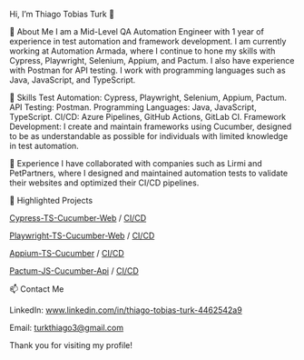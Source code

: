 Hi, I’m Thiago Tobias Turk 👋

🚀 About Me
I am a Mid-Level QA Automation Engineer with 1 year of experience in test automation and framework development. I am currently working at Automation Armada, where I continue to hone my skills with Cypress, Playwright, Selenium, Appium, and Pactum. I also have experience with Postman for API testing. I work with programming languages such as Java, JavaScript,  and TypeScript.

🔧 Skills
Test Automation: Cypress, Playwright, Selenium, Appium, Pactum.
API Testing: Postman.
Programming Languages: Java, JavaScript, TypeScript.
CI/CD: Azure Pipelines, GitHub Actions, GitLab CI.
Framework Development: I create and maintain frameworks using Cucumber, designed to be as understandable as possible for individuals with limited knowledge in test automation.

💼 Experience
I have collaborated with companies such as Lirmi and PetPartners, where I designed and maintained automation tests to validate their websites and optimized their CI/CD pipelines.


📂 Highlighted Projects

[Cypress-TS-Cucumber-Web](https://github.com/thiagotobiasturk/Cypress-TS-Cucumber-Web) / [CI/CD](https://github.com/thiagotobiasturk/Cypress-TS-Cucumber-Web/actions)

[Playwright-TS-Cucumber-Web](https://github.com/thiagotobiasturk/Playwright-TS-Cucumber-Web) / [CI/CD](https://github.com/thiagotobiasturk/Playwright-TS-Cucumber-Web/actions)

[Appium-TS-Cucumber](https://github.com/thiagotobiasturk/Appium-TS-Cucumber) / [CI/CD](https://github.com/thiagotobiasturk/Appium-TS-Cucumber/actions)

[Pactum-JS-Cucumber-Api](https://github.com/thiagotobiasturk/Pactum-JS-Cucumber-Api)  / [CI/CD](https://github.com/thiagotobiasturk/Pactum-JS-Cucumber-Api/actions)

📫 Contact Me

LinkedIn: www.linkedin.com/in/thiago-tobias-turk-4462542a9

Email: turkthiago3@gmail.com

Thank you for visiting my profile!
